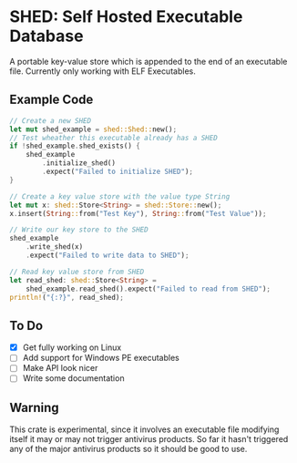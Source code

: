 # SHED: Self Hosted Executable Database
A portable key-value store which is appended to the end of an executable file. Currently only working
with ELF Executables.

## Example Code
```rust
// Create a new SHED
let mut shed_example = shed::Shed::new();
// Test wheather this executable already has a SHED
if !shed_example.shed_exists() {
    shed_example
        .initialize_shed()
        .expect("Failed to initialize SHED");
}

// Create a key value store with the value type String
let mut x: shed::Store<String> = shed::Store::new();
x.insert(String::from("Test Key"), String::from("Test Value"));

// Write our key store to the SHED
shed_example
    .write_shed(x)
    .expect("Failed to write data to SHED");

// Read key value store from SHED
let read_shed: shed::Store<String> =
    shed_example.read_shed().expect("Failed to read from SHED");
println!("{:?}", read_shed);
```

## To Do
- [x] Get fully working on Linux
- [ ] Add support for Windows PE executables
- [ ] Make API look nicer
- [ ] Write some documentation

## Warning
This crate is experimental, since it involves an executable file modifying
itself it may or may not trigger antivirus products. So far it hasn't triggered
any of the major antivirus products so it should be good to use.